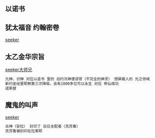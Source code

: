 

## 以诺书





## 犹太福音 约翰密卷

[seeker](https://www.youtube.com/watch?v=2Znor51QPt8)	





## 太乙金华宗旨

[seeker大师兄](https://www.youtube.com/watch?v=C0WVSM9GVDQ)	

```sh
元神，识神 对应以诺书 里的 旧约次神德谬哥（不完全的神灵） 想屏蔽人的 光之领域
新约圣经里耶稣第三次降临，会有1000多位可以永生 对应 修仙成功 
诺斯替
```



## 魔鬼的叫声

[seeker](https://www.youtube.com/watch?v=A8N19IJdjPc)

```sh
古神（安拉） 封印了 旧日支配者（克苏鲁）
克苏鲁被封印在拉莱耶

```

